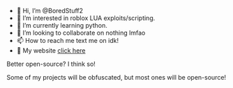 - 👋 Hi, I’m @BoredStuff2
- 👀 I’m interested in roblox LUA exploits/scripting.
- 🌱 I’m currently learning python.
- 💞️ I’m looking to collaborate on nothing lmfao
- 📫 How to reach me text me on idk!
- 🔗 My website [click here](http://bypasschat.ml)

Better open-source? I think so!

Some of my projects will be obfuscated, but most ones will be open-source!
<!---
BoredStuff2/BoredStuff2 is a ✨ special ✨ repository. 
lol
--->
